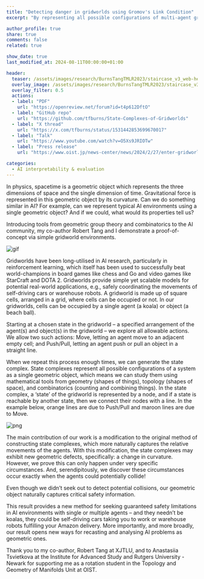 ```yaml
---
title: "Detecting danger in gridworlds using Gromov's Link Condition"
excerpt: "By representing all possible configurations of multi-agent gridworlds as a single geometric space, we show positive curvature detects potential collisions."

author_profile: true
share: true
comments: false
related: true

show_date: true
last_modified_at: 2024-08-11T00:00:00+01:00

header:
  teaser: /assets/images/research/BurnsTangTMLR2023/staircase_v3_web-header-th.png
  overlay_image: /assets/images/research/BurnsTangTMLR2023/staircase_v3_web-header.png
  overlay_filter: 0.5
  actions:
  - label: "PDF"
    url: "https://openreview.net/forum?id=t4p612DftO"
  - label: "GitHub repo"
    url: "https://github.com/tfburns/State-Complexes-of-Gridworlds"
  - label: "X thread"
    url: "https://x.com/tfburns/status/1531442853699670017"
  - label: "Talk"
    url: "https://www.youtube.com/watch?v=O5Xs9JRIOTw"
  - label: "Press release"
    url: "https://www.oist.jp/news-center/news/2024/2/27/enter-gridworld-using-geometry-detect-danger-ai-environments"

categories:
  - AI interpretability & evaluation
---
```


In physics, spacetime is a geometric object which represents the three dimensions of space and the single dimension of time. Gravitational force is represented in this geometric object by its curvature. Can we do something similar in AI? For example, can we represent typical AI environments using a single geometric object? And if we could, what would its properties tell us?

Introducing tools from geometric group theory and combinatorics to the AI community, my co-author Robert Tang and I demonstrate a proof-of-concept via simple gridworld environments.

![gif](/tfburns-minimal-mistakes/assets/images/research/BurnsTangTMLR2023/koala-ball-playing.gif)

Gridworlds have been long-utilised in AI research, particularly in reinforcement learning, which itself has been used to successfully beat world-champions in board games like chess and Go and video games like StarCraft and DOTA 2. Gridworlds provide simple yet scalable models for potential real-world applications, e.g., safely coordinating the movements of self-driving cars or warehouse robots. A gridworld is made up of square cells, arranged in a grid, where cells can be occupied or not. In our gridworlds, cells can be occupied by a single agent (a koala) or object (a beach ball).

Starting at a chosen state in the gridworld – a specified arrangement of the agent(s) and object(s) in the gridworld – we explore all allowable actions. We allow two such actions: Move, letting an agent move to an adjacent empty cell; and Push/Pull, letting an agent push or pull an object in a straight line.

When we repeat this process enough times, we can generate the state complex. State complexes represent all possible configurations of a system as a single geometric object, which means we can study them using mathematical tools from geometry (shapes of things), topology (shapes of space), and combinatorics (counting and combining things). In the state complex, a ‘state’ of the gridworld is represented by a node, and if a state is reachable by another state, then we connect their nodes with a line. In the example below, orange lines are due to Push/Pull and maroon lines are due to Move.

![png](/tfburns-minimal-mistakes/assets/images/research/BurnsTangTMLR2023/staircase_v3_whitebg.PNG)

The main contribution of our work is a modification to the original method of constructing state complexes, which more naturally captures the relative movements of the agents. With this modification, the state complexes may exhibit new geometric defects, specifically: a change in curvature. However, we prove this can only happen under very specific circumstances. And, serendipitously, we discover these circumstances occur exactly when the agents could potentially collide!

Even though we didn’t seek out to detect potential collisions, our geometric object naturally captures critical safety information.

This result provides a new method for seeking guaranteed safety limitations in AI environments with single or multiple agents – and they needn’t be koalas, they could be self-driving cars taking you to work or warehouse robots fulfilling your Amazon delivery. More importantly, and more broadly, our result opens new ways for recasting and analysing AI problems as geometric ones.

Thank you to my co-author, Robert Tang at XJTLU, and to Anastasiia Tsvietkova at the Institute for Advanced Study and Rutgers University - Newark for supporting me as a rotation student in the Topology and Geometry of Manifolds Unit at OIST.
